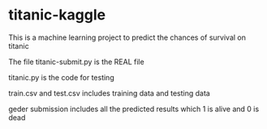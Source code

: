 # titanic-kaggle
This is a machine learning project to predict the chances of survival on titanic

The file titanic-submit.py is the REAL file

titanic.py is the code for testing

train.csv and test.csv includes training data and testing data

geder submission includes all the predicted results
which 1 is alive and 0 is dead 
